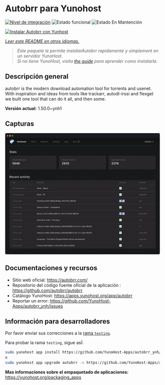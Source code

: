 <!--
Este archivo README esta generado automaticamente<https://github.com/YunoHost/apps/tree/master/tools/readme_generator>
No se debe editar a mano.
-->

# Autobrr para Yunohost

[![Nivel de integración](https://dash.yunohost.org/integration/autobrr.svg)](https://ci-apps.yunohost.org/ci/apps/autobrr/) ![Estado funcional](https://ci-apps.yunohost.org/ci/badges/autobrr.status.svg) ![Estado En Mantención](https://ci-apps.yunohost.org/ci/badges/autobrr.maintain.svg)

[![Instalar Autobrr con Yunhost](https://install-app.yunohost.org/install-with-yunohost.svg)](https://install-app.yunohost.org/?app=autobrr)

*[Leer este README en otros idiomas.](./ALL_README.md)*

> *Este paquete le permite instalarAutobrr rapidamente y simplement en un servidor YunoHost.*  
> *Si no tiene YunoHost, visita [the guide](https://yunohost.org/install) para aprender como instalarla.*

## Descripción general

autobrr is the modern download automation tool for torrents and usenet. With inspiration and ideas from tools like trackarr, autodl-irssi and flexget we built one tool that can do it all, and then some.

**Versión actual:** 1.50.0~ynh1

## Capturas

![Captura de Autobrr](./doc/screenshots/autobrr-front.png)

## Documentaciones y recursos

- Sitio web oficial: <https://autobrr.com/>
- Repositorio del código fuente oficial de la aplicación : <https://github.com/autobrr/autobrr>
- Catálogo YunoHost: <https://apps.yunohost.org/app/autobrr>
- Reportar un error: <https://github.com/YunoHost-Apps/autobrr_ynh/issues>

## Información para desarrolladores

Por favor enviar sus correcciones a la [rama `testing`](https://github.com/YunoHost-Apps/autobrr_ynh/tree/testing).

Para probar la rama `testing`, sigue asÍ:

```bash
sudo yunohost app install https://github.com/YunoHost-Apps/autobrr_ynh/tree/testing --debug
o
sudo yunohost app upgrade autobrr -u https://github.com/YunoHost-Apps/autobrr_ynh/tree/testing --debug
```

**Mas informaciones sobre el empaquetado de aplicaciones:** <https://yunohost.org/packaging_apps>
